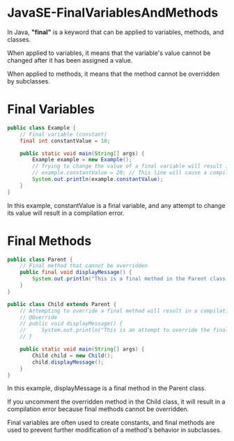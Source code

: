 # JavaSE-FinalVariablesAndMethods

In Java, **"final"** is a keyword that can be applied to variables, methods, and classes. 

When applied to variables, it means that the variable's value cannot be changed after it has been assigned a value. 

When applied to methods, it means that the method cannot be overridden by subclasses.

# Final Variables

```java
public class Example {
    // Final variable (constant)
    final int constantValue = 10;

    public static void main(String[] args) {
        Example example = new Example();
        // Trying to change the value of a final variable will result in a compilation error
        // example.constantValue = 20; // This line will cause a compilation error
        System.out.println(example.constantValue);
    }
}
```

In this example, constantValue is a final variable, and any attempt to change its value will result in a compilation error.

# Final Methods

```java
public class Parent {
    // Final method that cannot be overridden
    public final void displayMessage() {
        System.out.println("This is a final method in the Parent class.");
    }
}

public class Child extends Parent {
    // Attempting to override a final method will result in a compilation error
    // @Override
    // public void displayMessage() {
    //     System.out.println("This is an attempt to override the final method.");
    // }

    public static void main(String[] args) {
        Child child = new Child();
        child.displayMessage();
    }
}
```

In this example, displayMessage is a final method in the Parent class. 

If you uncomment the overridden method in the Child class, it will result in a compilation error because final methods cannot be overridden.

Final variables are often used to create constants, and final methods are used to prevent further modification of a method's behavior in subclasses.
